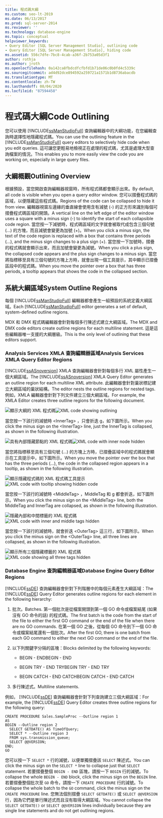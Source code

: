 ```yaml
---
title: 程式碼大綱
ms.custom: seo-lt-2019
ms.date: 06/13/2017
ms.prod: sql-server-2014
ms.reviewer: ''
ms.technology: database-engine
ms.topic: conceptual
helpviewer_keywords:
- Query Editor [SQL Server Management Studio], outlining code
- Query Editor [SQL Server Management Studio], hiding code
ms.assetid: 556c7dfe-7bc8-4cab-a36f-2b753a05d3f1
author: rothja
ms.author: jroth
ms.openlocfilehash: 0a142ca8fbdcdfcfbfd1b71de06c0b0fd4c5339c
ms.sourcegitcommit: ad4d92dce894592a259721a1571b1d8736abacdb
ms.translationtype: MT
ms.contentlocale: zh-TW
ms.lasthandoff: 08/04/2020
ms.locfileid: "87594458"
---
```

# <a name="code-outlining"></a><span data-ttu-id="ac5a0-102">程式碼大綱</span><span class="sxs-lookup"><span data-stu-id="ac5a0-102">Code Outlining</span></span>
  <span data-ttu-id="ac5a0-103">您可以使用 [!INCLUDE[ssManStudioFull](../../../includes/ssmanstudiofull-md.md)] 查詢編輯器中的大綱功能，在您編輯查詢時選擇性地隱藏程式碼。</span><span class="sxs-lookup"><span data-stu-id="ac5a0-103">You can use the outlining feature in the [!INCLUDE[ssManStudioFull](../../../includes/ssmanstudiofull-md.md)] query editors to selectively hide code when you edit queries.</span></span> <span data-ttu-id="ac5a0-104">這可讓您更輕易地檢視正在處理的程式碼，尤其是處理大型查詢檔案的情況。</span><span class="sxs-lookup"><span data-stu-id="ac5a0-104">This enables you to more easily view the code you are working on, especially in large query files.</span></span>

## <a name="outlining-overview"></a><span data-ttu-id="ac5a0-105">大綱概觀</span><span class="sxs-lookup"><span data-stu-id="ac5a0-105">Outlining Overview</span></span>
 <span data-ttu-id="ac5a0-106">根據預設，當您開啟查詢編輯器視窗時，所有程式碼都會顯示出來。</span><span class="sxs-lookup"><span data-stu-id="ac5a0-106">By default, all code is visible when you open a query editor window.</span></span> <span data-ttu-id="ac5a0-107">您可以摺疊程式碼的區域，以便隱藏這些程式碼。</span><span class="sxs-lookup"><span data-stu-id="ac5a0-107">Regions of the code can be collapsed to hide it from view.</span></span> <span data-ttu-id="ac5a0-108">編輯器視窗左邊緣的垂直線會使用含有減號 (-) 的正方形來識別每個可摺疊程式碼區域的開頭。</span><span class="sxs-lookup"><span data-stu-id="ac5a0-108">A vertical line on the left edge of the editor window uses a square with a minus sign (-) to identify the start of each collapsible code region.</span></span> <span data-ttu-id="ac5a0-109">當您按一下減號時，程式碼區域的文字就會被取代成包含三個句號 (...) 的方塊，而且減號會變更為加號 (+)。</span><span class="sxs-lookup"><span data-stu-id="ac5a0-109">When you click a minus sign, the text of the code region is replaced with a box that contains three periods (...), and the minus sign changes to a plus sign (+).</span></span> <span data-ttu-id="ac5a0-110">當您按一下加號時，摺疊的程式碼就會顯示出來，而且加號會變更為減號。</span><span class="sxs-lookup"><span data-stu-id="ac5a0-110">When you click a plus sign, the collapsed code appears and the plus sign changes to a minus sign.</span></span> <span data-ttu-id="ac5a0-111">當您將指標移至具有三個句號的方塊上方時，就會出現一個工具提示，其中顯示已摺疊區段中的程式碼。</span><span class="sxs-lookup"><span data-stu-id="ac5a0-111">When you move the pointer over a box that has three periods, a tooltip appears that shows the code in the collapsed section.</span></span>

## <a name="system-outline-regions"></a><span data-ttu-id="ac5a0-112">系統大綱區域</span><span class="sxs-lookup"><span data-stu-id="ac5a0-112">System Outline Regions</span></span>
 <span data-ttu-id="ac5a0-113">每個 [!INCLUDE[ssManStudioFull](../../../includes/ssmanstudiofull-md.md)] 編輯器都會產生一組預設的系統定義大綱區域。</span><span class="sxs-lookup"><span data-stu-id="ac5a0-113">Each [!INCLUDE[ssManStudioFull](../../../includes/ssmanstudiofull-md.md)] editor generates a set of default, system-defined outline regions.</span></span>

 <span data-ttu-id="ac5a0-114">MDX 和 DMX 程式碼編輯器會針對每個多行陳述式建立大綱區域。</span><span class="sxs-lookup"><span data-stu-id="ac5a0-114">The MDX and DMX code editors create outline regions for each multiline statement.</span></span> <span data-ttu-id="ac5a0-115">這是這些編輯器唯一支援的大綱層級。</span><span class="sxs-lookup"><span data-stu-id="ac5a0-115">This is the only level of outlining that these editors support.</span></span>

### <a name="analysis-services-xmla-query-editor-regions"></a><span data-ttu-id="ac5a0-116">Analysis Services XMLA 查詢編輯器區域</span><span class="sxs-lookup"><span data-stu-id="ac5a0-116">Analysis Services XMLA Query Editor Regions</span></span>
 <span data-ttu-id="ac5a0-117">[!INCLUDE[ssASnoversion](../../includes/ssasnoversion-md.md)] XMLA 查詢編輯器會針對每個多行 XML 屬性產生一個大綱區域。</span><span class="sxs-lookup"><span data-stu-id="ac5a0-117">The [!INCLUDE[ssASnoversion](../../includes/ssasnoversion-md.md)] XMLA Query Editor generates an outline region for each multiline XML attribute.</span></span> <span data-ttu-id="ac5a0-118">此編輯器會針對巢狀標記建立大綱區域的巢狀結構。</span><span class="sxs-lookup"><span data-stu-id="ac5a0-118">The editor nests the outline regions for nested tags.</span></span> <span data-ttu-id="ac5a0-119">例如，XMLA 編輯器會針對下列文件建立三個大綱區域。</span><span class="sxs-lookup"><span data-stu-id="ac5a0-119">For example, the XMLA Editor creates three outline regions for the following document.</span></span>

 <span data-ttu-id="ac5a0-120">![顯示大綱的 XML 程式碼](../../database-engine/media/editoutlinexmlfull.gif "顯示大綱的 XML 程式碼")</span><span class="sxs-lookup"><span data-stu-id="ac5a0-120">![XML code showing outlining](../../database-engine/media/editoutlinexmlfull.gif "XML code showing outlining")</span></span>

 <span data-ttu-id="ac5a0-121">當您按一下該行的減號時 \<InnerTag> ，只會折迭 g，如下圖所示。</span><span class="sxs-lookup"><span data-stu-id="ac5a0-121">When you click the minus sign on the \<InnerTag> line, just the InnerTag is collapsed, as shown in the following illustration.</span></span>

 <span data-ttu-id="ac5a0-122">![具有內部隱藏節點的 XML 程式碼](../../database-engine/media/editoutlinexmlinnercol.gif "具有內部隱藏節點的 XML 程式碼")</span><span class="sxs-lookup"><span data-stu-id="ac5a0-122">![XML code with inner node hidden](../../database-engine/media/editoutlinexmlinnercol.gif "XML code with inner node hidden")</span></span>

 <span data-ttu-id="ac5a0-123">當您將指標移至具有三個句號 (...) 的方塊上方時，已摺疊區域中的程式碼就會顯示在工具提示中，如下圖所示。</span><span class="sxs-lookup"><span data-stu-id="ac5a0-123">When you move the pointer over the box that has the three periods (...), the code in the collapsed region appears in a tooltip, as shown in the following illustration.</span></span>

 <span data-ttu-id="ac5a0-124">![顯示隱藏程式碼的 XML 程式碼工具提示](../../database-engine/media/editoutlinexmlmouse.gif "顯示隱藏程式碼的 XML 程式碼工具提示")</span><span class="sxs-lookup"><span data-stu-id="ac5a0-124">![XML code with tooltip showing hidden code](../../database-engine/media/editoutlinexmlmouse.gif "XML code with tooltip showing hidden code")</span></span>

 <span data-ttu-id="ac5a0-125">當您按一下該行的減號時 \<MiddleTag> ，MiddleTag 和 g 都會折迭，如下圖所示。</span><span class="sxs-lookup"><span data-stu-id="ac5a0-125">When you click the minus sign on the \<MiddleTag> line, both the MiddleTag and InnerTag are collapsed, as shown in the following illustration.</span></span>

 <span data-ttu-id="ac5a0-126">![隱藏內部和中間標籤的 XML 程式碼](../../database-engine/media/editoutlinexmlmiddlecol.gif "具有內部及中間隱藏標籤的 XML 程式碼")</span><span class="sxs-lookup"><span data-stu-id="ac5a0-126">![XML code with inner and middle tags hidden](../../database-engine/media/editoutlinexmlmiddlecol.gif "XML code with inner and middle tags hidden")</span></span>

 <span data-ttu-id="ac5a0-127">當您按一下該行的減號時，就會折迭 \<OuterTag> 這三行，如下圖所示。</span><span class="sxs-lookup"><span data-stu-id="ac5a0-127">When you click the minus sign on the \<OuterTag> line, all three lines are collapsed, as shown in the following illustration.</span></span>

 <span data-ttu-id="ac5a0-128">![顯示所有三個隱藏標籤的 XML 程式碼](../../database-engine/media/editoutlinexmloutercol.gif "顯示所有三個隱藏標籤的 XML 程式碼")</span><span class="sxs-lookup"><span data-stu-id="ac5a0-128">![XML code showing all three tags hidden](../../database-engine/media/editoutlinexmloutercol.gif "XML code showing all three tags hidden")</span></span>

### <a name="database-engine-query-editor-regions"></a><span data-ttu-id="ac5a0-129">Database Engine 查詢編輯器區域</span><span class="sxs-lookup"><span data-stu-id="ac5a0-129">Database Engine Query Editor Regions</span></span>
 <span data-ttu-id="ac5a0-130">[!INCLUDE[ssDE](../../../includes/ssde-md.md)] 查詢編輯器會針對下列階層中的每個元素產生大綱區域：</span><span class="sxs-lookup"><span data-stu-id="ac5a0-130">The [!INCLUDE[ssDE](../../../includes/ssde-md.md)] Query Editor generates outline regions for each element in the following hierarchy:</span></span>

1.  <span data-ttu-id="ac5a0-131">批次。</span><span class="sxs-lookup"><span data-stu-id="ac5a0-131">Batches.</span></span> <span data-ttu-id="ac5a0-132">第一個批次是從檔案開頭到第一個 GO 命令或檔案結尾 (如果沒有 GO 命令的話) 的程式碼。</span><span class="sxs-lookup"><span data-stu-id="ac5a0-132">The first batch is the code from the start of the file to either the first GO command or the end of the file when there are no GO commands.</span></span> <span data-ttu-id="ac5a0-133">在第一個 GO 之後，從每個 GO 命令到下一個 GO 命令或檔案結尾還有一個批次。</span><span class="sxs-lookup"><span data-stu-id="ac5a0-133">After the first GO, there is one batch from each GO command to either the next GO command or the end of the file.</span></span>

2.  <span data-ttu-id="ac5a0-134">以下列關鍵字分隔的區塊：</span><span class="sxs-lookup"><span data-stu-id="ac5a0-134">Blocks delimited by the following keywords:</span></span>

    -   <span data-ttu-id="ac5a0-135">BEGIN - END</span><span class="sxs-lookup"><span data-stu-id="ac5a0-135">BEGIN - END</span></span>

    -   <span data-ttu-id="ac5a0-136">BEGIN TRY - END TRY</span><span class="sxs-lookup"><span data-stu-id="ac5a0-136">BEGIN TRY - END TRY</span></span>

    -   <span data-ttu-id="ac5a0-137">BEGIN CATCH - END CATCH</span><span class="sxs-lookup"><span data-stu-id="ac5a0-137">BEGIN CATCH - END CATCH</span></span>

3.  <span data-ttu-id="ac5a0-138">多行陳述式。</span><span class="sxs-lookup"><span data-stu-id="ac5a0-138">Multiline statements.</span></span>

 <span data-ttu-id="ac5a0-139">例如， [!INCLUDE[ssDE](../../../includes/ssde-md.md)] 查詢編輯器會針對下列查詢建立三個大綱區域：</span><span class="sxs-lookup"><span data-stu-id="ac5a0-139">For example, the [!INCLUDE[ssDE](../../../includes/ssde-md.md)] Query Editor creates three outline regions for the following query:</span></span>

```
CREATE PROCEDURE Sales.SampleProc --Outline region 1
AS
BEGIN --Outline region 2 
  SELECT GETDATE() AS TimeOfQuery;
  SELECT * --Outline region 3
  FROM sys.transmission_queue;
  SELECT @@VERSION;
END;
GO
```

 <span data-ttu-id="ac5a0-140">您可以按一下 `SELECT *` 行的減號，以便單獨摺疊該 `SELECT` 陳述式。</span><span class="sxs-lookup"><span data-stu-id="ac5a0-140">You can click the minus sign on the `SELECT *` line to collapse just that `SELECT` statement.</span></span> <span data-ttu-id="ac5a0-141">若要摺疊整個 `BEGIN - END` 區塊，請按一下 `BEGIN` 行的減號。</span><span class="sxs-lookup"><span data-stu-id="ac5a0-141">To collapse the whole `BEGIN - END` block, click the minus sign on the `BEGIN` line.</span></span> <span data-ttu-id="ac5a0-142">若要摺疊整個批次至 `GO` 命令，請按一下 `CREATE PROCEDURE` 行的減號。</span><span class="sxs-lookup"><span data-stu-id="ac5a0-142">To collapse the whole batch to the `GO` command, click the minus sign on the `CREATE PROCEDURE` line.</span></span> <span data-ttu-id="ac5a0-143">您無法個別摺疊 `SELECT GETDATE()` 或 `SELECT @@VERSION` 行，因為它們是單行陳述式而且沒有取得大綱區域。</span><span class="sxs-lookup"><span data-stu-id="ac5a0-143">You cannot collapse the `SELECT GETDATE()` or `SELECT @@VERSION` lines individually because they are single line statements and do not get outlining regions.</span></span>


